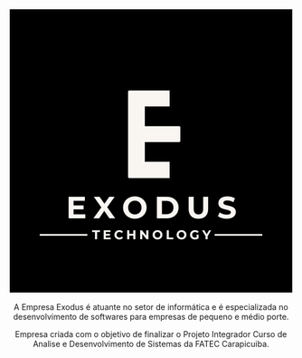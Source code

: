 <div align="center"> <img src="EXODUS (1).png" with="100%">

<p>A Empresa Exodus é atuante no setor de informática e é especializada no desenvolvimento de softwares para empresas de pequeno e médio porte.</p>

<p>Empresa criada com o objetivo de finalizar o Projeto Integrador Curso de Analise e Desenvolvimento de Sistemas da FATEC Carapicuiba.</p>
